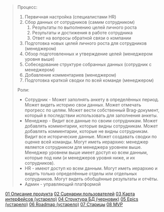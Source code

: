 > Процесс:
> 1) Первичная настройка (специалистами HR)
> 2) Сбор данных от сотрудников (самим сотрудником)
>     1) Результаты по выполнению целей личного роста
>     2) Результаты и достижения в работе сотрудника
>     3) Ответ на вопросы обратной связи о компании
> 3) Подготовка новых целей личного роста для сотрудников (менеджером)
> 4) Обзор подготовленных и утверждение целей (менеджером уровня выше)
> 5) Собеседование структуре собранных данных (сотрудник с менеджером)
> 6) Добавление комментариев (менеджером)
> 7) Подготовка краткой сводки по всей команде (менеджером)
> 
> Роли:
> - Сотрудник - Может заполнять анкету в определённых период. Может видеть историю свои данных. Может отмечать прогресс по целям. Может вести собственный Brag-документ, который в последствии использовать для заполнения анкеты.
> - Менеджер - Видит все данные по своим сотрудникам. Может добавлять комментарии, которые видны сотрудникам. Может добавлять комментарии, которые не видны сотрудникам. Видит все исторические данные. Может создавать сводки по оценке всей команды. Могут иметь иерархию: менеджер является сотрудником для менеджера уровнем выше. Менеджер уровнем выше имеет доступ ко всем данным, которые под ним (и менеджеров уровня ниже, и их сотрудников).
> - HR - имеют доступ ко всем данным. Могут иметь иерархию и видеть только определённые отделы или отдельных сотрудников. Могут видеть обобщённые результаты и отчёты.
> - Админ - управляющий платформой


[01 Описание продукта](01%20Описание%20продукта.md)
[02 Сценарии пользователей](02%20Сценарии%20пользователей.md)
[03 Карта интерфейсов (устарело)](03%20Карта%20интерфейсов.md)
[04 Структура БД (черновик)](04%20Структура%20БД.md)
[05 Epics (устарело)](05%20Epics.md)
[06 Roadmap (устарело)](06%20Roadmap.md)
[07 Старицы](07%20Старицы.md)
[08 MVP](08%20MVP.md)